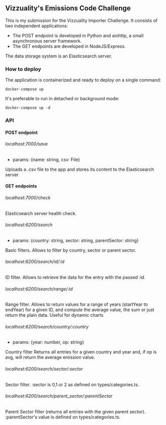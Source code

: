 ## Vizzuality's Emissions Code Challenge

This is my submission for the Vizzuality Importer Challenge. It consists of two independent applications:
* The POST endpoint is developed in Python and aiohttp, a small asynchronous server framework.
* The GET endpoints are developed in NodeJS/Express.

The data storage system is an Elasticsearch server.

### How to deploy

The application is containerized and ready to deploy on a single command:

`docker-compose up`

It's preferable to run in detached or background mode:

`docker-compose up -d`

### API

#### POST endpoint

###### localhost:7000/save
  * params: {name: string, csv: File}

Uploads a .csv file to the app and stores its content to the Elasticsearch server

#### GET endpoints

###### localhost:7000/check

Elasticsearch server health check.

###### localhost:6200/search
  * params: {country: string, sector: string, parentSector: string}
 
Basic filters. Allows to filter by country, sector or parent sector.

###### localhost:6200/search/id/:id

ID filter. Allows to retrieve the data for the entry with the passed :id.

###### localhost:6200/search/range/:id

Range filter. Allows to return values for a range of years (startYear to endYear) for a given ID, 
and compute the average value, the sum or just return the plain data.
Useful for dynamic charts

###### localhost:6200/search/country/:country
  * params: {year: number, op: string}

Country filter
Returns all entries for a given country and year and, if op is avg, will return the average emission value.

###### localhost:6200/search/sector/:sector

Sector filter. :sector is 0,1 or 2 as defined on types/categories.ts.

###### localhost:6200/search/parent_sector/:parentSector

Parent Sector filter (returns all entries with the given parent sector).
:parentSector's value is defined on types/categories.ts.
